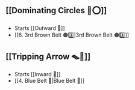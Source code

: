 ## [[Dominating Circles 💪⭕]]

- Starts [[Outward 🔼]]
- [[6. 3rd Brown Belt 🟤3️⃣|3rd Brown Belt 🟤3️⃣]]

## [[Tripping Arrow 🪤🏹]]

- Starts [[Inward 🔽]]
- [[4. Blue Belt 🔵|Blue Belt 🔵]]
